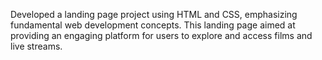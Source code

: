 Developed a landing page project using HTML and CSS, emphasizing fundamental web development concepts.
This landing page aimed at providing an engaging platform for users to explore and access films and live streams.
